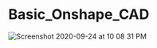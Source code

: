 # Basic_Onshape_CAD
![Screenshot 2020-09-24 at 10 08 31 PM](https://user-images.githubusercontent.com/71406897/94218486-91aeb080-feb2-11ea-90d6-aa670adc581e.png)
